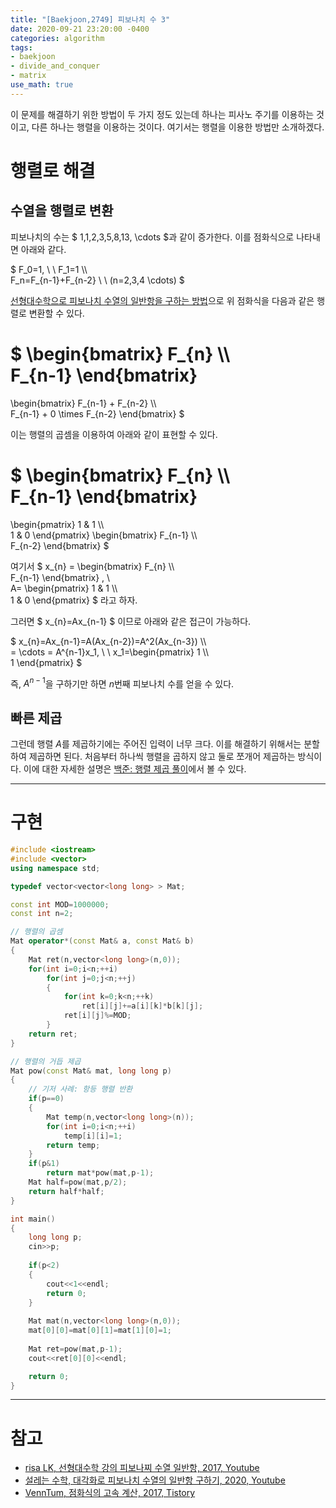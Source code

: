```yaml
---
title: "[Baekjoon,2749] 피보나치 수 3"
date: 2020-09-21 23:20:00 -0400
categories: algorithm 
tags:
- baekjoon 
- divide_and_conquer
- matrix 
use_math: true
---
```

이 문제를 해결하기 위한 방법이 두 가지 정도 있는데 하나는 피사노 주기를 이용하는 것이고, 다른 하나는 행렬을 이용하는 것이다. 
여기서는 행렬을 이용한 방법만 소개하겠다. 

# 행렬로 해결 

## 수열을 행렬로 변환 
피보나치의 수는 $ 1,1,2,3,5,8,13, \cdots $과 같이 증가한다. 이를 점화식으로 나타내면 아래와 같다. 

$ F_0=1, \ \ F_1=1 \\\\  
F_n=F_{n-1}+F_{n-2} \ \ (n=2,3,4 \cdots) $

[선형대수학으로 피보나치 수열의 일반항을 구하는 방법](https://www.youtube.com/watch?v=3h2exMPMzdc)으로 위 점화식을 다음과 같은 행렬로 변환할 수 있다.  

$ \begin{bmatrix}
F_{n} \\\\  
F_{n-1}
\end{bmatrix}
=
\begin{bmatrix}
F_{n-1} + F_{n-2} \\\\  
F_{n-1} + 0 \times F_{n-2}
\end{bmatrix} 
$ 

이는 행렬의 곱셈을 이용하여 아래와 같이 표현할 수 있다. 

$ \begin{bmatrix}
F_{n} \\\\  
F_{n-1}
\end{bmatrix}
=
\begin{pmatrix}
1 & 1 \\\\  
1 & 0
\end{pmatrix}
\begin{bmatrix}
F_{n-1} \\\\  
F_{n-2}
\end{bmatrix} 
$ 

여기서 $ x_{n} = \begin{bmatrix}
F_{n} \\\\  
F_{n-1}
\end{bmatrix} , \ \
A= \begin{pmatrix}
1 & 1 \\\\  
1 & 0
\end{pmatrix} $ 라고 하자. 

그러면 $ x_{n}=Ax_{n-1} $ 이므로 아래와 같은 접근이 가능하다. 

$ x_{n}=Ax_{n-1}=A(Ax_{n-2})=A^2(Ax_{n-3}) \\\\  
= \cdots = A^{n-1}x_1, \ \ 
x_1=\begin{pmatrix}
1 \\\\  
1
\end{pmatrix} $ 

즉, $A^{n-1}$을 구하기만 하면 $n$번째 피보나치 수를 얻을 수 있다. 

## 빠른 제곱 
그런데 행렬 $A$를 제곱하기에는 주어진 입력이 너무 크다. 이를 해결하기 위해서는 분할하여 제곱하면 된다. 
처음부터 하나씩 행렬을 곱하지 않고 둘로 쪼개어 제곱하는 방식이다. 
이에 대한 자세한 설명은 [백준: 행렬 제곱 풀이](https://jja08111.github.io/algorithm/baekjoon-10830-%ED%96%89%EB%A0%AC-%EC%A0%9C%EA%B3%B1/)에서 볼 수 있다. 

---

# 구현 
```cpp
#include <iostream>
#include <vector>
using namespace std;

typedef vector<vector<long long> > Mat;

const int MOD=1000000;
const int n=2;

// 행렬의 곱셈 
Mat operator*(const Mat& a, const Mat& b)
{
    Mat ret(n,vector<long long>(n,0));
    for(int i=0;i<n;++i)
        for(int j=0;j<n;++j)
        {
            for(int k=0;k<n;++k)
                ret[i][j]+=a[i][k]*b[k][j];
            ret[i][j]%=MOD;
        }
    return ret;
}

// 행렬의 거듭 제곱
Mat pow(const Mat& mat, long long p)
{
    // 기저 사례: 항등 행렬 반환
    if(p==0)
    {
        Mat temp(n,vector<long long>(n));
        for(int i=0;i<n;++i)
            temp[i][i]=1;
        return temp;
    }
    if(p&1)
        return mat*pow(mat,p-1);
    Mat half=pow(mat,p/2);
    return half*half;
}

int main()
{
    long long p;
    cin>>p;
    
    if(p<2)
    {
        cout<<1<<endl;
        return 0;
    }
    
    Mat mat(n,vector<long long>(n,0));
    mat[0][0]=mat[0][1]=mat[1][0]=1;
    
    Mat ret=pow(mat,p-1);
    cout<<ret[0][0]<<endl;

    return 0;
}

```

---

# 참고 
- [risa LK, 선형대수학 강의 피보나찌 수열 일반항, 2017, Youtube](https://www.youtube.com/watch?v=3h2exMPMzdc)  
- [설레는 수학, 대각화로 피보나치 수열의 일반항 구하기, 2020, Youtube](https://www.youtube.com/watch?v=uX2IsIykLJc)
- [VennTum, 점화식의 고속 계산, 2017, Tistory](https://cloge.tistory.com/33)  
